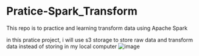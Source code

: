 # Pratice-Spark_Transform
This repo is to practice and learning transform data using Apache Spark

in thís pratice project, i will use s3 storage to store raw data and transform data instead of storing in my local computer 
![image](https://github.com/LapThanh/Pratice-Spark_Transform/assets/112388731/85d9049f-a826-40a5-95d1-3e1490f254e1)



